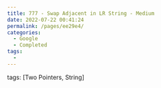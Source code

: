 ```yaml
---
title: 777 - Swap Adjacent in LR String - Medium
date: 2022-07-22 00:41:24
permalink: /pages/ee29e4/
categories:
  - Google
  - Completed
tags:
  - 
---
```

tags: [Two Pointers, String]